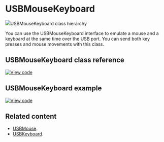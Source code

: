 # USBMouseKeyboard

<span class="images">![](https://os.mbed.com/docs/mbed-os/v6.0-preview/mbed-os-api-doxy/class_u_s_b_mouse_keyboard.png)<span>USBMouseKeyboard class hierarchy</span></span>

You can use the USBMouseKeyboard interface to emulate a mouse and a keyboard at the same time over the USB port. You can send both key presses and mouse movements with this class.

## USBMouseKeyboard class reference

[![View code](https://www.mbed.com/embed/?type=library)](https://os.mbed.com/docs/mbed-os/v6.0-preview/mbed-os-api-doxy/class_u_s_b_mouse_keyboard.html)

## USBMouseKeyboard example

[![View code](https://www.mbed.com/embed/?url=https://github.com/ARMmbed/mbed-os-examples-docs_only/blob/master/APIs_USB/USBMouseKeyboard)](https://github.com/ARMmbed/mbed-os-examples-docs_only/blob/master/APIs_USB/USBMouseKeyboard/main.cpp)

## Related content

- [USBMouse](../apis/usbmouse.html).
- [USBKeyboard](../apis/usbkeyboard.html).
